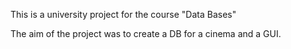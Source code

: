 This is a university project for the course "Data Bases"

The aim of the project was to create a DB for a cinema and a GUI.
